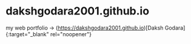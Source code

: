 # dakshgodara2001.github.io
my web portfolio -> (https://dakshgodara2001.github.io)[Daksh Godara]{:target="_blank" rel="noopener"}
